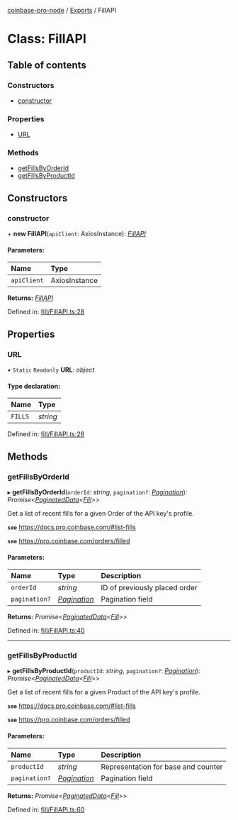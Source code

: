 [coinbase-pro-node](../README.md) / [Exports](../modules.md) / FillAPI

# Class: FillAPI

## Table of contents

### Constructors

- [constructor](fillapi.md#constructor)

### Properties

- [URL](fillapi.md#url)

### Methods

- [getFillsByOrderId](fillapi.md#getfillsbyorderid)
- [getFillsByProductId](fillapi.md#getfillsbyproductid)

## Constructors

### constructor

\+ **new FillAPI**(`apiClient`: AxiosInstance): [_FillAPI_](fillapi.md)

#### Parameters:

| Name        | Type          |
| :---------- | :------------ |
| `apiClient` | AxiosInstance |

**Returns:** [_FillAPI_](fillapi.md)

Defined in: [fill/FillAPI.ts:28](https://github.com/bennycode/coinbase-pro-node/blob/a2d34d0/src/fill/FillAPI.ts#L28)

## Properties

### URL

▪ `Static` `Readonly` **URL**: _object_

#### Type declaration:

| Name    | Type     |
| :------ | :------- |
| `FILLS` | _string_ |

Defined in: [fill/FillAPI.ts:26](https://github.com/bennycode/coinbase-pro-node/blob/a2d34d0/src/fill/FillAPI.ts#L26)

## Methods

### getFillsByOrderId

▸ **getFillsByOrderId**(`orderId`: _string_, `pagination?`: [_Pagination_](../interfaces/pagination.md)): _Promise_<[_PaginatedData_](../interfaces/paginateddata.md)<[_Fill_](../interfaces/fill.md)\>\>

Get a list of recent fills for a given Order of the API key's profile.

**`see`** https://docs.pro.coinbase.com/#list-fills

**`see`** https://pro.coinbase.com/orders/filled

#### Parameters:

| Name          | Type                                        | Description                   |
| :------------ | :------------------------------------------ | :---------------------------- |
| `orderId`     | _string_                                    | ID of previously placed order |
| `pagination?` | [_Pagination_](../interfaces/pagination.md) | Pagination field              |

**Returns:** _Promise_<[_PaginatedData_](../interfaces/paginateddata.md)<[_Fill_](../interfaces/fill.md)\>\>

Defined in: [fill/FillAPI.ts:40](https://github.com/bennycode/coinbase-pro-node/blob/a2d34d0/src/fill/FillAPI.ts#L40)

---

### getFillsByProductId

▸ **getFillsByProductId**(`productId`: _string_, `pagination?`: [_Pagination_](../interfaces/pagination.md)): _Promise_<[_PaginatedData_](../interfaces/paginateddata.md)<[_Fill_](../interfaces/fill.md)\>\>

Get a list of recent fills for a given Product of the API key's profile.

**`see`** https://docs.pro.coinbase.com/#list-fills

**`see`** https://pro.coinbase.com/orders/filled

#### Parameters:

| Name          | Type                                        | Description                         |
| :------------ | :------------------------------------------ | :---------------------------------- |
| `productId`   | _string_                                    | Representation for base and counter |
| `pagination?` | [_Pagination_](../interfaces/pagination.md) | Pagination field                    |

**Returns:** _Promise_<[_PaginatedData_](../interfaces/paginateddata.md)<[_Fill_](../interfaces/fill.md)\>\>

Defined in: [fill/FillAPI.ts:60](https://github.com/bennycode/coinbase-pro-node/blob/a2d34d0/src/fill/FillAPI.ts#L60)
